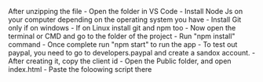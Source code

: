 After unzipping the file
    - Open the folder in VS Code
    - Install Node Js on your computer depending on the operating system you have
    - Install Git only if on windows
    - If on Linux install git and npm too
    - Now open the terminal or CMD and go to the folder of the project
    - Run "npm install" command
    - Once complete run "npm start" to run the app
    - To test out paypal, you need to go to developers.paypal and create a sandox account.
    - After creating it, copy the client id
    - Open the Public folder, and open index.html
    - Paste the foloowing script there
    <script src="https://www.paypal.com/sdk/js?client-id=AbP0agHlyJKKeQ_NuMk7hi9uIqRD4FP_MU1B1IIcpsIWTExVwihQJ9vGMXV9k1bNw21echLSNNDUpRie"></script>
